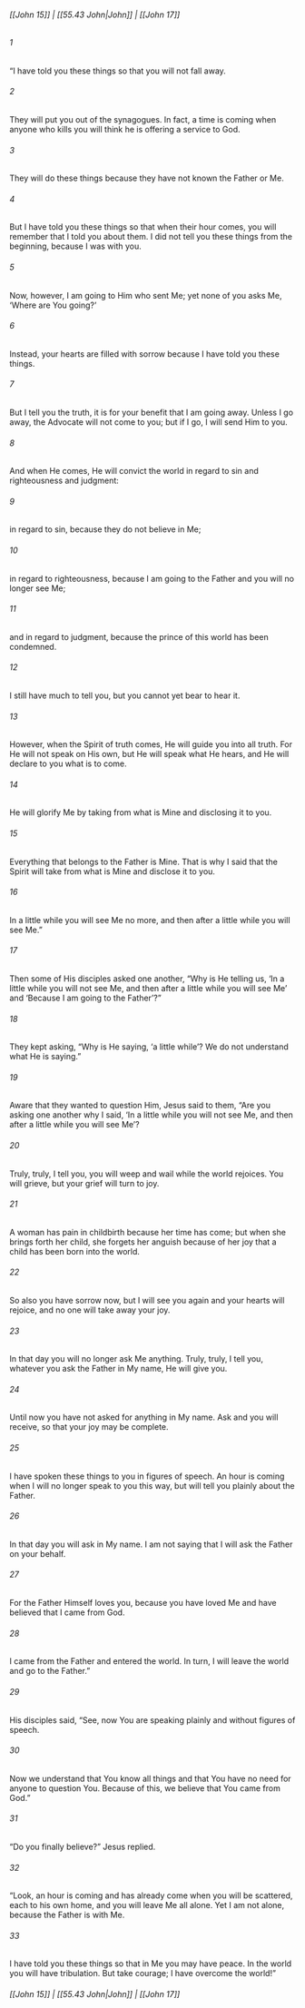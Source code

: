 
###### [[John 15]] | [[55.43 John|John]] | [[John 17]]

###### 1
“I have told you these things so that you will not fall away.
###### 2
They will put you out of the synagogues. In fact, a time is coming when anyone who kills you will think he is offering a service to God.
###### 3
They will do these things because they have not known the Father or Me.
###### 4
But I have told you these things so that when their hour comes, you will remember that I told you about them. I did not tell you these things from the beginning, because I was with you.
###### 5
Now, however, I am going to Him who sent Me; yet none of you asks Me, ‘Where are You going?’
###### 6
Instead, your hearts are filled with sorrow because I have told you these things.
###### 7
But I tell you the truth, it is for your benefit that I am going away. Unless I go away, the Advocate will not come to you; but if I go, I will send Him to you.
###### 8
And when He comes, He will convict the world in regard to sin and righteousness and judgment:
###### 9
in regard to sin, because they do not believe in Me;
###### 10
in regard to righteousness, because I am going to the Father and you will no longer see Me;
###### 11
and in regard to judgment, because the prince of this world has been condemned.
###### 12
I still have much to tell you, but you cannot yet bear to hear it.
###### 13
However, when the Spirit of truth comes, He will guide you into all truth. For He will not speak on His own, but He will speak what He hears, and He will declare to you what is to come.
###### 14
He will glorify Me by taking from what is Mine and disclosing it to you.
###### 15
Everything that belongs to the Father is Mine. That is why I said that the Spirit will take from what is Mine and disclose it to you.
###### 16
In a little while you will see Me no more, and then after a little while you will see Me.”
###### 17
Then some of His disciples asked one another, “Why is He telling us, ‘In a little while you will not see Me, and then after a little while you will see Me’ and ‘Because I am going to the Father’?”
###### 18
They kept asking, “Why is He saying, ‘a little while’? We do not understand what He is saying.”
###### 19
Aware that they wanted to question Him, Jesus said to them, “Are you asking one another why I said, ‘In a little while you will not see Me, and then after a little while you will see Me’?
###### 20
Truly, truly, I tell you, you will weep and wail while the world rejoices. You will grieve, but your grief will turn to joy.
###### 21
A woman has pain in childbirth because her time has come; but when she brings forth her child, she forgets her anguish because of her joy that a child has been born into the world.
###### 22
So also you have sorrow now, but I will see you again and your hearts will rejoice, and no one will take away your joy.
###### 23
In that day you will no longer ask Me anything. Truly, truly, I tell you, whatever you ask the Father in My name, He will give you.
###### 24
Until now you have not asked for anything in My name. Ask and you will receive, so that your joy may be complete.
###### 25
I have spoken these things to you in figures of speech. An hour is coming when I will no longer speak to you this way, but will tell you plainly about the Father.
###### 26
In that day you will ask in My name. I am not saying that I will ask the Father on your behalf.
###### 27
For the Father Himself loves you, because you have loved Me and have believed that I came from God.
###### 28
I came from the Father and entered the world. In turn, I will leave the world and go to the Father.”
###### 29
His disciples said, “See, now You are speaking plainly and without figures of speech.
###### 30
Now we understand that You know all things and that You have no need for anyone to question You. Because of this, we believe that You came from God.”
###### 31
“Do you finally believe?” Jesus replied.
###### 32
“Look, an hour is coming and has already come when you will be scattered, each to his own home, and you will leave Me all alone. Yet I am not alone, because the Father is with Me.
###### 33
I have told you these things so that in Me you may have peace. In the world you will have tribulation. But take courage; I have overcome the world!”

###### [[John 15]] | [[55.43 John|John]] | [[John 17]]
